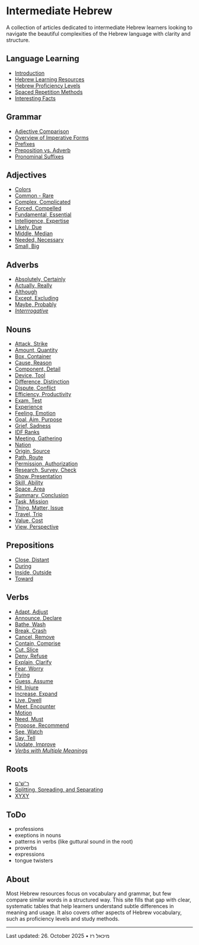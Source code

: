 # Intermediate Hebrew

A collection of articles dedicated to intermediate Hebrew learners looking to navigate the beautiful complexities of the Hebrew language with clarity and structure.

## Language Learning

- [Introduction](/lang/about-language-learnig.md)
- [Hebrew Learning Resources](/lang/learning-resources.md)
- [Hebrew Proficiency Levels](/lang/hebrew-proficiency-levels.md)
- [Spaced Repetition Methods](/lang/spaced-repetition-methods.md)
- [Interesting Facts](/lang/interesting-facts.md)

## Grammar

- [Adjective Comparison](/grammar/adjective-comparison.md)
- [Overview of Imperative Forms](/grammar/imperative.md)
- [Prefixes](/grammar/prefixes.md)
- [Preposition vs. Adverb](/grammar/preposition-adverb.md)
- [Pronominal Suffixes](/grammar/pronominal-suffixes.md)

## Adjectives

- [Colors](/adj/colors.md)
- [Common - Rare](/adj/common-rare.md)
- [Complex, Complicated](/adj/complex-complicated.md)
- [Forced, Compelled](/adj/forced-compelled.md)
- [Fundamental, Essential](/adj/fundamental-essential.md)
- [Intelligence, Expertise](/adj/intelligence-expertise.md)
- [Likely, Due](/adj/likely-due.md)
- [Middle, Median](/adj/middle-median.md)
- [Needed, Necessary](/adj/needed-necessary.md)
- [Small, Big](/adj/small-big.md)

## Adverbs

- [Absolutely, Certainly](/adv/absolutely-certainly.md)
- [Actually, Really](/adv/actually-really.md)
- [Although](/adv/although.md)
- [Except, Excluding](/adv/except-excluding.md)
- [Maybe, Probably](/adv/maybe-probably.md)
- [*Interrrogative*](/adv/interrogative.md)
  
## Nouns

- [Attack, Strike](/noun/attack-strike.md)
- [Amount, Quantity](/noun/amount-quantity.md)
- [Box, Container](/noun/box-container.md)
- [Cause, Reason](/noun/cause-reason.md)
- [Component, Detail](/noun/component-detail.md)
- [Device, Tool](/noun/device-tool.md)
- [Difference, Distinction](/noun/difference-distinction.md)
- [Dispute, Conflict](/noun/dispute-conflict.md)
- [Efficiency, Productivity](/noun/efficiency-productivity.md)
- [Exam, Test](/noun/exam-test.md)
- [Experience](/noun/experience.md)
- [Feeling, Emotion](/noun/feeling-emotion.md)
- [Goal, Aim, Purpose](/noun/goal-aim-purpose.md)
- [Grief, Sadness](/noun/grief-sadness.md)
- [IDF Ranks](/noun/idf-ranks.md)
- [Meeting, Gathering](/noun/meeting-gathering.md)
- [Nation](/noun/nation.md)
- [Origin, Source](/noun/origin-source.md)
- [Path, Route](/noun/path-route.md)
- [Permission, Authorization](/noun/permission-authorization.md)
- [Research, Survey, Check](/noun/research-survey-check.md)
- [Show, Presentation](/noun/show-presentation.md)
- [Skill, Ability](/noun/skill-ability.md)
- [Space, Area](/noun/space-area.md)
- [Summary, Conclusion](/noun/summary-conclusion.md)
- [Task, Mission](/noun/task-mission.md)
- [Thing, Matter, Issue](/noun/thing-matter.md)
- [Travel, Trip](/noun/travel-trip.md)
- [Value, Cost](/noun/value-cost.md)
- [View, Perspective](/noun/view-perspective.md)

## Prepositions

- [Close, Distant](/prep/close-distant.md)
- [During](/prep/during.md)
- [Inside, Outside](/prep/inside-outside.md)
- [Toward](/prep/toward.md)

## Verbs

- [Adapt, Adjust](/verb/adapt-adjust.md)
- [Announce, Declare](/verb/announce-declare.md)
- [Bathe, Wash](/verb/bathe-wash.md)
- [Break, Crash](/verb/break-crash.md)
- [Cancel, Remove](/verb/cancel-remove.md)
- [Contain, Comprise](/verb/contain-comprise.md)
- [Cut, Slice](/verb/cut-slice.md)
- [Deny, Refuse](/verb/deny-refuse.md)
- [Explain, Clarify](/verb/explain-clarify.md)
- [Fear, Worry](/verb/fear-worry.md)
- [Flying](/verb/flying.md)
- [Guess, Assume](/verb/guess-assume.md)
- [Hit, Injure](/verb/hit-injure.md)
- [Increase, Expand](/verb/increase-expand.md)
- [Live, Dwell](/verb/live-dwell.md)
- [Meet, Encounter](/verb/meet-encounter.md)
- [Motion](/verb/motion.md)
- [Need, Must](/verb/need-must.md)
- [Propose, Recommend](/verb/propose-recommend.md)
- [See, Watch](/verb/see-watch.md)
- [Say, Tell](/verb/say-tell.md)
- [Update, Improve](/verb/update-improve.md)
- [*Verbs with Multiple Meanings*](/verb/verbs-multiple-meaning.md)

## Roots

- [ר־שׁ־ם](/root/r-sh-m.md)
- [Splitting, Spreading, and Separating](/root/pe-X-Y.md)
- [XYXY](/root/xyxy.md)

## ToDo

- professions
- exeptions in nouns
- patterns in verbs (like guttural sound in the root)
- proverbs
- expressions
- tongue twisters 

## About

Most Hebrew resources focus on vocabulary and grammar, but few compare similar words in a structured way. This site fills that gap with clear, systematic tables that help learners understand subtle differences in meaning and usage. It also covers other aspects of Hebrew vocabulary, such as proficiency levels and study methods.

---

Last updated: 26. October 2025 • מיכאל רז
